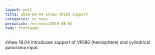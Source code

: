 ```yaml
---
layout: post
title: 2019-08-04 sView VR180 support
categories: en news
permalink: /en/news/2019-08-04
tags: frontpage
---
```


sView 18.04 introduces support of VR180 (hemisphere) and cylindrical panorama input.
<!--break-->
